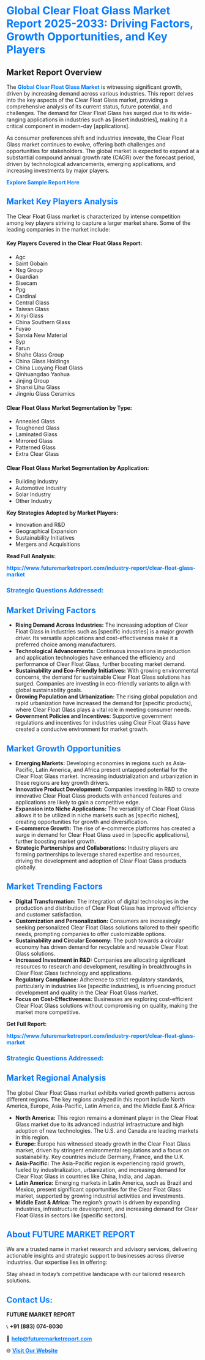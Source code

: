 <h1 style="color: #007BFF;">Global Clear Float Glass Market Report 2025-2033: Driving Factors, Growth Opportunities, and Key Players</h1>

<section id="overview">
<h2>Market Report Overview</h2>
<p>The <a href="https://www.futuremarketreport.com/industry-report/clear-float-glass-market" style="color: #007BFF; text-decoration: none;"><strong>Global Clear Float Glass Market</strong></a> is witnessing significant growth, driven by increasing demand across various industries. This report delves into the key aspects of the Clear Float Glass market, providing a comprehensive analysis of its current status, future potential, and challenges. The demand for Clear Float Glass has surged due to its wide-ranging applications in industries such as [insert industries], making it a critical component in modern-day [applications].</p>
<p>As consumer preferences shift and industries innovate, the Clear Float Glass market continues to evolve, offering both challenges and opportunities for stakeholders. The global market is expected to expand at a substantial compound annual growth rate (CAGR) over the forecast period, driven by technological advancements, emerging applications, and increasing investments by major players.</p>
</section>

<section id="overview">
<p><a href="https://www.futuremarketreport.com/request-sample/reportId=30664" style="color: #007BFF; text-decoration: none;"><strong>Explore Sample Report Here</strong></a></p>
</section>

<section id="key-players">
<h2 style="color: #007BFF;">Market Key Players Analysis</h2>
<p>The Clear Float Glass market is characterized by intense competition among key players striving to capture a larger market share. Some of the leading companies in the market include:</p>
<h4>Key Players Covered in the Clear Float Glass Report:</h4>
<ul><li>Agc</li><li>Saint Gobain</li><li>Nsg Group</li><li>Guardian</li><li>Sisecam</li><li>Ppg</li><li>Cardinal</li><li>Central Glass</li><li>Taiwan Glass</li><li>Xinyi Glass</li><li>China Southern Glass</li><li>Fuyao</li><li>Sanxia New Material</li><li>Syp</li><li>Farun</li><li>Shahe Glass Group</li><li>China Glass Holdings</li><li>China Luoyang Float Glass</li><li>Qinhuangdao Yaohua</li><li>Jinjing Group</li><li>Shanxi Lihu Glass</li><li>Jingniu Glass Ceramics</li></ul>
<h4>Clear Float Glass Market Segmentation by Type:</h4>
<ul><li>Annealed Glass</li><li>Toughened Glass</li><li>Laminated Glass</li><li>Mirrored Glass</li><li>Patterned Glass</li><li>Extra Clear Glass</li></ul>

<h4>Clear Float Glass Market Segmentation by Application:</h4>
<ul><li>Building Industry</li><li>Automotive Industry</li><li>Solar Industry</li><li>Other Industry</li></ul>
<p><strong>Key Strategies Adopted by Market Players:</strong></p>
<ul>
<li>Innovation and R&D</li>
<li>Geographical Expansion</li>
<li>Sustainability Initiatives</li>
<li>Mergers and Acquisitions</li>
</ul>
</section>

<section>
<p><strong>Read Full Analysis: </strong></p><a href="https://www.futuremarketreport.com/industry-report/clear-float-glass-market" style="color: #007BFF; text-decoration: none;"><strong>https://www.futuremarketreport.com/industry-report/clear-float-glass-market</strong></a>
<h3 style="color: #007BFF;">Strategic Questions Addressed:</h3>
</section>

<section id="driving-factors">
<h2 style="color: #007BFF;">Market Driving Factors</h2>
<ul>
<li><strong>Rising Demand Across Industries:</strong> The increasing adoption of Clear Float Glass in industries such as [specific industries] is a major growth driver. Its versatile applications and cost-effectiveness make it a preferred choice among manufacturers.</li>
<li><strong>Technological Advancements:</strong> Continuous innovations in production and application technologies have enhanced the efficiency and performance of Clear Float Glass, further boosting market demand.</li>
<li><strong>Sustainability and Eco-Friendly Initiatives:</strong> With growing environmental concerns, the demand for sustainable Clear Float Glass solutions has surged. Companies are investing in eco-friendly variants to align with global sustainability goals.</li>
<li><strong>Growing Population and Urbanization:</strong> The rising global population and rapid urbanization have increased the demand for [specific products], where Clear Float Glass plays a vital role in meeting consumer needs.</li>
<li><strong>Government Policies and Incentives:</strong> Supportive government regulations and incentives for industries using Clear Float Glass have created a conducive environment for market growth.</li>
</ul>
</section>

<section id="growth-opportunities">
<h2 style="color: #007BFF;">Market Growth Opportunities</h2>
<ul>
<li><strong>Emerging Markets:</strong> Developing economies in regions such as Asia-Pacific, Latin America, and Africa present untapped potential for the Clear Float Glass market. Increasing industrialization and urbanization in these regions are key growth drivers.</li>
<li><strong>Innovative Product Development:</strong> Companies investing in R&D to create innovative Clear Float Glass products with enhanced features and applications are likely to gain a competitive edge.</li>
<li><strong>Expansion into Niche Applications:</strong> The versatility of Clear Float Glass allows it to be utilized in niche markets such as [specific niches], creating opportunities for growth and diversification.</li>
<li><strong>E-commerce Growth:</strong> The rise of e-commerce platforms has created a surge in demand for Clear Float Glass used in [specific applications], further boosting market growth.</li>
<li><strong>Strategic Partnerships and Collaborations:</strong> Industry players are forming partnerships to leverage shared expertise and resources, driving the development and adoption of Clear Float Glass products globally.</li>
</ul>
</section>

<section id="trending-factors">
<h2 style="color: #007BFF;">Market Trending Factors</h2>
<ul>
<li><strong>Digital Transformation:</strong> The integration of digital technologies in the production and distribution of Clear Float Glass has improved efficiency and customer satisfaction.</li>
<li><strong>Customization and Personalization:</strong> Consumers are increasingly seeking personalized Clear Float Glass solutions tailored to their specific needs, prompting companies to offer customizable options.</li>
<li><strong>Sustainability and Circular Economy:</strong> The push towards a circular economy has driven demand for recyclable and reusable Clear Float Glass solutions.</li>
<li><strong>Increased Investment in R&D:</strong> Companies are allocating significant resources to research and development, resulting in breakthroughs in Clear Float Glass technology and applications.</li>
<li><strong>Regulatory Compliance:</strong> Adherence to strict regulatory standards, particularly in industries like [specific industries], is influencing product development and quality in the Clear Float Glass market.</li>
<li><strong>Focus on Cost-Effectiveness:</strong> Businesses are exploring cost-efficient Clear Float Glass solutions without compromising on quality, making the market more competitive.</li>
</ul>
</section>

<section>
<p><strong>Get Full Report: </strong></p><a href="https://www.futuremarketreport.com/industry-report/clear-float-glass-market" style="color: #007BFF; text-decoration: none;"><strong>https://www.futuremarketreport.com/industry-report/clear-float-glass-market</strong></a>
<h3 style="color: #007BFF;">Strategic Questions Addressed:</h3>
</section>


<section id="regional-analysis">
<h2 style="color: #007BFF;">Market Regional Analysis</h2>
<p>The global Clear Float Glass market exhibits varied growth patterns across different regions. The key regions analyzed in this report include North America, Europe, Asia-Pacific, Latin America, and the Middle East & Africa:</p>
<ul>
<li><strong>North America:</strong> This region remains a dominant player in the Clear Float Glass market due to its advanced industrial infrastructure and high adoption of new technologies. The U.S. and Canada are leading markets in this region.</li>
<li><strong>Europe:</strong> Europe has witnessed steady growth in the Clear Float Glass market, driven by stringent environmental regulations and a focus on sustainability. Key countries include Germany, France, and the U.K.</li>
<li><strong>Asia-Pacific:</strong> The Asia-Pacific region is experiencing rapid growth, fueled by industrialization, urbanization, and increasing demand for Clear Float Glass in countries like China, India, and Japan.</li>
<li><strong>Latin America:</strong> Emerging markets in Latin America, such as Brazil and Mexico, present significant opportunities for the Clear Float Glass market, supported by growing industrial activities and investments.</li>
<li><strong>Middle East & Africa:</strong> The region’s growth is driven by expanding industries, infrastructure development, and increasing demand for Clear Float Glass in sectors like [specific sectors].</li>
</ul>
</section>

<footer>
<h2 style="color: #007BFF;">About FUTURE MARKET REPORT</h2>
<p>We are a trusted name in market research and advisory services, delivering actionable insights and strategic support to businesses across diverse industries. Our expertise lies in offering:</p>

<p>Stay ahead in today’s competitive landscape with our tailored research solutions.</p>

<h2 style="color: #007BFF;">Contact Us:</h2>
<p><strong>FUTURE MARKET REPORT</strong></p>
<p>📞 <strong>+91 (883) 074-8030</strong></p>
<p>📧 <strong><a href="mailto:help@futuremarketreport.com" style="color: #007BFF;">help@futuremarketreport.com</a></strong></p>
<p>🌐 <strong><a href="https://www.futuremarketreport.com/" style="color: #007BFF;">Visit Our Website</a></strong></p>
</footer>